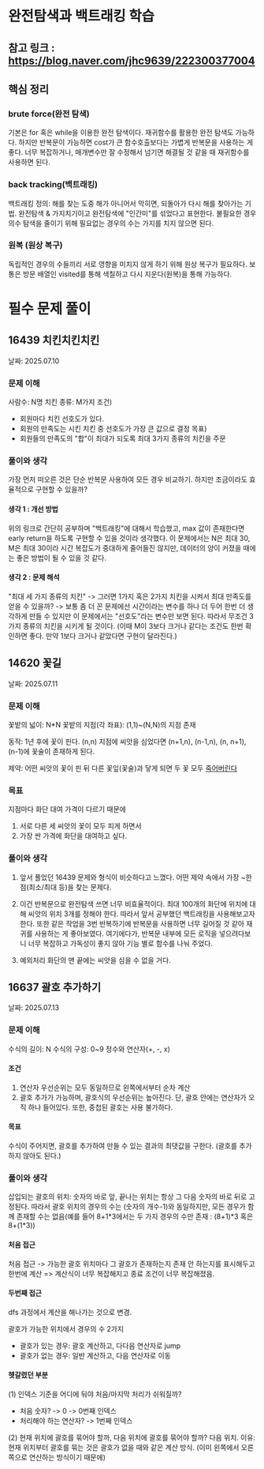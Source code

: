 # 완전탐색과 백트래킹 학습

## 참고 링크 : https://blog.naver.com/jhc9639/222300377004

## 핵심 정리

### brute force(완전 탐색)

기본은 for 혹은 while을 이용한 완전 탐색이다.
재귀함수를 활용한 완전 탐색도 가능하다. 하지만 반복문이 가능하면 cost가 큰 함수호출보다는 가볍게 반복문을 사용하는 게 좋다.
너무 복잡하거나, 매개변수만 잘 수정해서 넘기면 해결될 것 같을 때 재귀함수를 사용하면 된다.

### back tracking(백트래킹)

백트래킹 정의: 해를 찾는 도중 해가 아니어서 막히면, 되돌아가 다시 해를 찾아가는 기법.
완전탐색 & 가지치기이고 완전탐색에 "인간미"를 섞었다고 표현한다.
불필요한 경우의수 탐색을 줄이기 위해 필요없는 경우의 수는 가지를 치지 않으면 된다.

### 원복 (원상 복구)

독립적인 경우의 수들끼리 서로 영향을 미치지 않게 하기 위해 원상 복구가 필요하다. 보통은 방문 배열인 visited를 통해 색칠하고 다시 지운다(원복)을 통해 가능하다.

# 필수 문제 풀이

## 16439 치킨치킨치킨

날짜: 2025.07.10

### 문제 이해

사람수: N명
치킨 종류: M가지
조건)

- 회원마다 치킨 선호도가 있다.
- 회원의 만족도는 시킨 치킨 중 선호도가 가장 큰 값으로 결정
  목표)
- 회원들의 만족도의 "합"이 최대가 되도록 최대 3가지 종류의 치킨을 주문

### 풀이와 생각

가장 먼저 떠오른 것은 단순 반복문 사용하여 모든 경우 비교하기. 하지만 조금이라도 효율적으로 구현할 수 있을까?

#### 생각 1 : 개선 방법

위의 링크로 간단히 공부하며 "백트래킹"에 대해서 학습했고, max 값이 존재한다면 early return을 하도록 구현할 수 있을 것이라 생각했다.
이 문제에서는 N은 최대 30, M은 최대 30이라 시간 복잡도가 중대하게 줄어들진 않지만, 데이터의 양이 커졌을 때에는 좋은 방법이 될 수 있을 것 같다.

#### 생각 2 : 문제 해석

"최대 세 가지 종류의 치킨" -> 그러면 1가지 혹은 2가지 치킨을 시켜서 최대 만족도를 얻을 수 있을까?
-> 보통 좀 더 꼰 문제에선 시간이라는 변수를 하나 더 두어 한번 더 생각하게 만들 수 있지만 이 문제에서는 "선호도"라는 변수만 보면 된다. 따라서 무조건 3가지 종류의 치킨을 시키게 될 것이다. (이때 M이 3보다 크거나 같다는 조건도 한번 확인하면 좋다. 만약 1보다 크거나 같았다면 구현이 달라진다.)

## 14620 꽃길

날짜: 2025.07.11

### 문제 이해

꽃밭의 넓이: N\*N
꽃밭의 지점(각 좌표): (1,1)~(N,N)의 지점 존재

동작: 1년 후에 꽃이 핀다. (n,n) 지점에 씨앗을 심었다면 (n+1,n), (n-1,n), (n, n+1), (n-1)에 꽃술이 존재하게 된다.

제약: 어떤 씨앗의 꽃이 핀 뒤 다른 꽃잎(꽃술)과 닿게 되면 두 꽃 모두 <u>죽어버린다</u>

### 목표

지점마다 화단 대여 가격이 다르기 때문에

1. 서로 다른 세 씨앗의 꽃이 모두 피게 하면서
2. 가장 싼 가격에 화단을 대여하고 싶다.

### 풀이와 생각

1. 앞서 풀었던 16439 문제와 형식이 비슷하다고 느꼈다. 어떤 제약 속에서 가장 ~한 점(최소/최대 등)을 찾는 문제다.

2. 이건 반복문으로 완전탐색 쓰면 너무 비효율적이다. 최대 100개의 화단에 위치에 대해 씨앗의 위치 3개를 정해야 한다. 따라서 앞서 공부했던 백트래킹을 사용해보고자 한다.
   또한 같은 작업을 3번 반복하기에 반복문을 사용하면 너무 길어질 것 같아 재귀를 사용하는 게 좋아보였다. 여기에다가, 반복문 내부에 모든 로직을 넣으려다보니 너무 복잡하고 가독성이 좋지 않아 기능 별로 함수를 나눠 주었다.

3. 예외처리
   화단의 맨 끝에는 씨앗을 심을 수 없을 거다.

## 16637 괄호 추가하기

날짜: 2025.07.13

### 문제 이해

수식의 길이: N
수식의 구성: 0~9 정수와 연산자(+, -, x)

#### 조건

1. 연산자 우선순위는 모두 동일하므로 왼쪽에서부터 순차 계산
2. 괄호 추가가 가능하며, 괄호식의 우선순위는 높아진다. 단, 괄호 안에는 연산자가 오직 하나 들어있다. 또한, 중첩된 괄호는 사용 불가하다.

#### 목표

수식이 주어지면, 괄호를 추가하여 만들 수 있는 결과의 최댓값을 구한다. (괄호를 추가하지 않아도 된다.)

### 풀이와 생각

삽입되는 괄호의 위치: 숫자의 바로 앞, 끝나는 위치는 항상 그 다음 숫자의 바로 뒤로 고정된다.
따라서 괄호 위치의 경우의 수는 (숫자의 개수-1)와 동일하지만, 모든 경우가 함께 존재할 수는 없음(예를 들어 8+1*3에서는 두 가지 경우의 수만 존재 : (8+1)*3 혹은 8+(1\*3))

#### 처음 접근

처음 접근 -> 가능한 괄호 위치마다 그 괄호가 존재하는지 존재 안 하는지를 표시해두고 한번에 계산
=> 계산식이 너무 복잡해지고 종료 조건이 너무 복잡해졌음.

#### 두번째 접근

dfs 과정에서 계산을 해나가는 것으로 변경.

괄호가 가능한 위치에서 경우의 수 2가지

- 괄호가 있는 경우: 괄호 계산하고, 다다음 연산자로 jump
- 괄호가 없는 경우: 일반 계산하고, 다음 연산자로 이동

#### 헷갈렸던 부분

(1) 인덱스 기준을 어디에 둬야 처음/마지막 처리가 쉬워질까?

- 처음 숫자? -> 0 -> 0번째 인덱스
- 처리해야 하는 연산자? -> 1번째 인덱스

(2) 현재 위치에 괄호를 묶어야 할까, 다음 위치에 괄호를 묶어야 할까?
다음 위치. 이유: 현재 위치부터 괄호를 묶는 것은 괄호가 없을 때와 같은 계산 방식. (이미 왼쪽에서 오른쪽으로 연산하는 방식이기 때문에)
